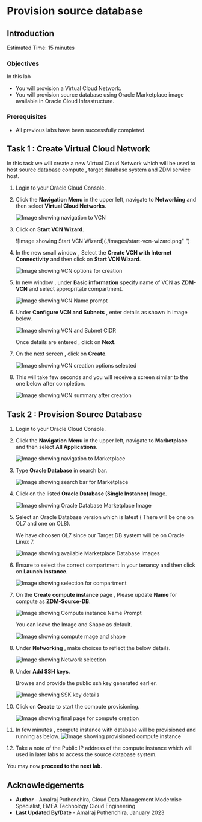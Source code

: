 # Provision source database

## Introduction

Estimated Time: 15 minutes

### Objectives

In this lab

* You will provision a Virtual Cloud Network.
* You will provision source database using Oracle Marketplace image available in Oracle Cloud Infrastructure.

### Prerequisites

* All previous labs have been successfully completed.

## Task 1 : Create Virtual Cloud Network

   In this task we will create a new Virtual Cloud Network which will be used to host source database compute , target database system and ZDM service host.

1. Login to your Oracle Cloud Console.

2. Click the **Navigation Menu** in the upper left, navigate to **Networking** and then select **Virtual Cloud Networks**.
   
   ![Image showing navigation to VCN](./images/navigate-to-vcn.png " ")
 
3. Click on **Start VCN Wizard**.

   ![Image showing Start VCN Wizard](./images/start-vcn-wizard.png" ")

4. In the new small window , Select the **Create VCN with Internet Connectivity** and then click on **Start VCN Wizard**.

   ![Image showing VCN options for creation](./images/vcn-create-options.png " ")

5. In new window , under **Basic information** specify name of VCN as **ZDM-VCN** and select appropritate compartment.

   ![Image showing VCN Name prompt](./images/vcn-name-prompt.png)

6. Under **Configure VCN and Subnets** , enter details as shown in image below.

   ![Image showing VCN and Subnet CIDR](./images/vcn-cidr-info.png " ")

   Once details are entered , click on **Next**.

7. On the next screen , click on **Create**.

   ![Image showing VCN creation options selected](./images/vcn-summary.png " ")

8. This will take few seconds and you will receive a screen similar to the one below after completion.

   ![Image showing VCN summary after creation](./images/vcn-creation-summary.png " ")


## Task 2 : Provision Source Database

1. Login to your Oracle Cloud Console.

2. Click the **Navigation Menu** in the upper left, navigate to **Marketplace** and then select **All Applications**.

     ![Image showing navigation to Marketplace](./images/navigate-to-marketplace.png " ")

3. Type **Oracle Database** in search bar.

     ![Image showing search bar for Marketplace](./images/search-marketplace.png " ")

4. Click on the listed **Oracle Database (Single Instance)** Image.

     ![Image showing Oracle Database Marketplace Image](./images/oracle-database-image.png " ")

5. Select an Oracle Database version which is latest ( There will be one on OL7 and one on OL8).
    
   We have choosen OL7 since our Target DB system will be on Oracle Linux 7.

     ![Image showing available Marketplace Database Images](./images/db-image-options.png " ")

6. Ensure to select the correct compartment in your tenancy and then click on **Launch Instance**.

   ![Image showing selection for compartment](./images/compartment.png)

7. On the **Create compute instance** page , Please update **Name** for compute as **ZDM-Source-DB**.

   ![Image showing Compute instance Name Prompt](./images/compute-name-prompt.png)

    You can leave the Image and Shape as default.

   ![Image showing compute mage and shape](./images/image-shape.png)

 8. Under **Networking** , make choices to reflect the below details.

    ![Image showing Network selection](./images/network-details.png " ")

 9. Under **Add SSH keys**.

    Browse and provide the public ssh key generated earlier.

    ![Image showing SSK key details](./images/ssh-key-upload.png " ")

10. Click on **Create** to start the compute provisioning.

    ![Image showing final page for compute creation](./images/compute-creation.png " ")

11. In few minutes , compute instance with database will be provisioned and running as below.
    ![Image showing provisioned compute instance](./images/prov-final.png)

12. Take a note of the Public IP address of the compute instance which will used in later labs to access the source database system.

You may now **proceed to the next lab**.

## Acknowledgements
* **Author** - Amalraj Puthenchira, Cloud Data Management Modernise Specialist, EMEA Technology Cloud Engineering
* **Last Updated By/Date** - Amalraj Puthenchira, January 2023

